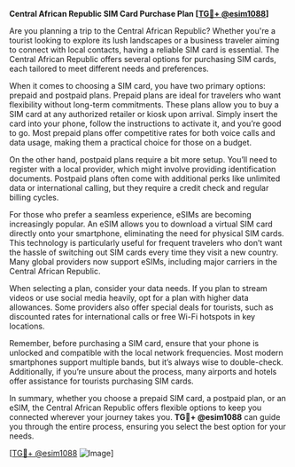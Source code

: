 **Central African Republic SIM Card Purchase Plan [[TG💪+ @esim1088](https://t.me/s/esim1088)]**

Are you planning a trip to the Central African Republic? Whether you're a tourist looking to explore its lush landscapes or a business traveler aiming to connect with local contacts, having a reliable SIM card is essential. The Central African Republic offers several options for purchasing SIM cards, each tailored to meet different needs and preferences.

When it comes to choosing a SIM card, you have two primary options: prepaid and postpaid plans. Prepaid plans are ideal for travelers who want flexibility without long-term commitments. These plans allow you to buy a SIM card at any authorized retailer or kiosk upon arrival. Simply insert the card into your phone, follow the instructions to activate it, and you’re good to go. Most prepaid plans offer competitive rates for both voice calls and data usage, making them a practical choice for those on a budget.

On the other hand, postpaid plans require a bit more setup. You’ll need to register with a local provider, which might involve providing identification documents. Postpaid plans often come with additional perks like unlimited data or international calling, but they require a credit check and regular billing cycles.

For those who prefer a seamless experience, eSIMs are becoming increasingly popular. An eSIM allows you to download a virtual SIM card directly onto your smartphone, eliminating the need for physical SIM cards. This technology is particularly useful for frequent travelers who don’t want the hassle of switching out SIM cards every time they visit a new country. Many global providers now support eSIMs, including major carriers in the Central African Republic.

When selecting a plan, consider your data needs. If you plan to stream videos or use social media heavily, opt for a plan with higher data allowances. Some providers also offer special deals for tourists, such as discounted rates for international calls or free Wi-Fi hotspots in key locations.

Remember, before purchasing a SIM card, ensure that your phone is unlocked and compatible with the local network frequencies. Most modern smartphones support multiple bands, but it’s always wise to double-check. Additionally, if you’re unsure about the process, many airports and hotels offer assistance for tourists purchasing SIM cards.

In summary, whether you choose a prepaid SIM card, a postpaid plan, or an eSIM, the Central African Republic offers flexible options to keep you connected wherever your journey takes you. **TG💪+ @esim1088** can guide you through the entire process, ensuring you select the best option for your needs.

[[TG💪+ @esim1088](https://t.me/s/esim1088) ![Image](https://i.postimg.cc/Y0z9fWf4/image.png)]